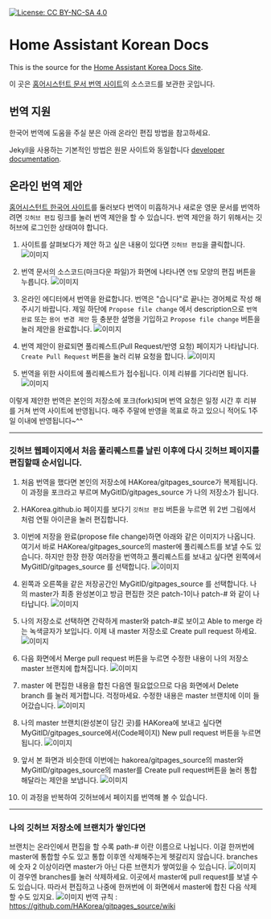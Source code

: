[![License: CC BY-NC-SA 4.0](https://img.shields.io/badge/License-CC%20BY--NC--SA%204.0-lightgrey.svg)](https://creativecommons.org/licenses/by-nc-sa/4.0/)

# Home Assistant Korean Docs

This is the source for the [Home Assistant Korea Docs Site](https://hakorea.github.io).

이 곳은 [홈어시스턴트 문서 번역 사이트](https://hakorea.github.io)의 소스코드를 보관한 곳입니다.

## 번역 지원

한국어 번역에 도움을 주실 분은 아래 온라인 편집 방법을 참고하세요.

Jekyll을 사용하는 기본적인 방법은 원문 사이트와 동일합니다 [developer documentation](https://developers.home-assistant.io/docs/documentation_index.html).

## 온라인 번역 제안

[홈어시스턴트 한국어 사이트](https://hakorea.github.io)를 둘러보다 번역이 미흡하거나 새로운 영문 문서를 번역하려면 `깃허브 편집` 링크를 눌러 번역 제안을 할 수 있습니다. 번역 제안을 하기 위해서는 깃허브에 로그인한 상태여야 합니다.

1. 사이트를 살펴보다가 제안 하고 싶은 내용이 있다면 `깃허브 편집`을 클릭합니다.
![이미지](./images/git01.png)

2. 번역 문서의 소스코드(마크다운 파일)가 화면에 나타나면 `연필` 모양의 편집 버튼을 누릅니다.
![이미지](./images/git02.png)

3. 온라인 에디터에서 번역을 완료합니다. 번역은 "습니다"로 끝나는 경어체로 작성 해주시기 바랍니다. 제일 하단에 `Propose file change` 에서 description으로 `번역 완료` 또는 `용어 변경 제안` 등 충분한 설명을 기입하고 `Propose file change` 버튼을 눌러 제안을 완료합니다.
![이미지](./images/git03.png)

4. 번역 제안이 완료되면 풀리퀘스트(Pull Request/반영 요청) 페이지가 나타납니다. `Create Pull Request` 버튼을 눌러 리뷰 요청을 합니다.
![이미지](./images/git04.png)

5. 번역을 위한 사이트에 풀리퀘스트가 접수됩니다. 이제 리뷰를 기다리면 됩니다.
![이미지](./images/git05.png)

이렇게 제안한 번역은 본인의 저장소에 포크(fork)되며 번역 요청은 일정 시간 후 리뷰를 거쳐 번역 사이트에 반영됩니다. 매주 주말에 반영을 목표로 하고 있으니 적어도 1주일 이내에 반영됩니다~^^

***
### 깃허브 웹페이지에서 처음 풀리퀘스트를 날린 이후에 다시 깃허브 페이지를 편집할때 순서입니다.
1. 처음 번역을 했다면 본인의 저장소에 HAKorea/gitpages_source가 복제됩니다. 이 과정을 포크라고 부르며 MyGitID/gitpages_source 가 나의 저장소가 됩니다.

2. HAKorea.github.io 페이지를 보다기 `깃허브 편집` 버튼을 누르면 위 2번 그림에서 처럼 연필 아이콘을 눌러 편집합니다.

3. 이번에 저장을 완료(propose file change)하면 아래와 같은 이미지가 나옵니다. 여기서 바로 HAKorea/gitpages_source의 master에 풀리퀘스트를 보낼 수도 있습니다. 하지만 한장 한장 여러장을 번역하고 풀리퀘스트를 보내고 싶다면 왼쪽에서 MyGitID/gitpages_source 를 선택합니다.
![이미지](./images/010.png)
4. 왼쪽과 오른쪽을 같은 저장공간인 MyGitID/gitpages_source 를 선택합니다. 나의 master가 최종 완성본이고 방금 편집한 것은 patch-1이나 patch-# 와 같이 나타납니다.
![이미지](./images/011.png)
5. 나의 저장소로 선택하면 간략하게 master와 patch-#로 보이고 Able to merge 라는 녹색글자가 보입니다. 이제 내 master 저장소로 Create pull request 하세요.
![이미지](./images/012.png)
6. 다음 화면에서 Merge pull request 버튼을 누르면 수정한 내용이 나의 저장소 master 브랜치에 합쳐집니다.
![이미지](./images/013.png)
7. master 에 편집한 내용을 합친 다음엔 필요없으므로 다음 화면에서 Delete branch 를 눌러 제거합니다. 걱정마세요. 수정한 내용은 master 브랜치에 이미 들어갔습니다.
![이미지](./images/014.png)
8. 나의 master 브랜치(완성본이 담긴 곳)를 HAKorea에 보내고 싶다면 MyGitID/gitpages_source에서(Code페이지) New pull request 버튼을 누르면 됩니다.
![이미지](./images/016.png)
9. 앞서 본 화면과 비슷한데 이번에는 hakorea/gitpages_source의 master와 MyGitID/gitpages_source의 master를 Create pull request버튼을 눌러 통합해달라는 제안을 보냅니다.
![이미지](./images/016-1.png)
10. 이 과정을 반복하여 깃허브에서 페이지를 번역해 볼 수 있습니다.
***
### 나의 깃허브 저장소에 브랜치가 쌓인다면
브랜치는 온라인에서 편집을 할 수록 path-# 이란 이름으로 나뉩니다. 이걸 한꺼번에 master에 통합할 수도 있고 통합 이후엔 삭제해주는게 헷갈리지 않습니다.
branches에 숫자 2 이상이라면 master가 아닌 다른 브랜치가 쌓여있을 수 있습니다.
![이미지](./images/015.png)
이 경우엔 branches를 눌러 삭제하세요. 이곳에서 master에 pull request를 보낼 수도 있습니다. 따라서 편집하고 나중에 한꺼번에 이 화면에서 master에 합친 다음 삭제할 수도 있지요.
![이미지](./images/015-1.png)
번역 규칙 : https://github.com/HAKorea/gitpages_source/wiki
